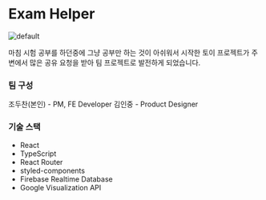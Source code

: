 # Exam Helper

![default](https://github.com/jo-duchan/exam-helper/assets/79234094/dd4b2fc6-f7e4-4398-ae1b-eec7f5ba3ba3)

마침 시험 공부를 하던중에 그냥 공부만 하는 것이 아쉬워서 시작한 토이 프로젝트가 주변에서 많은 공유 요청을 받아 팀 프로젝트로 발전하게 되었습니다.



### 팀 구성

조두찬(본인) - PM, FE Developer
김인중 - Product Designer

### 기술 스택

* React
* TypeScript
* React Router
* styled-components
* Firebase Realtime Database
* Google Visualization API
